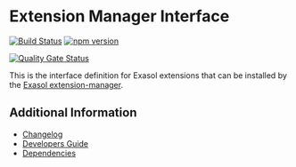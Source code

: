 # Extension Manager Interface

[![Build Status](https://github.com/exasol/extension-manager-interface/actions/workflows/ci-build.yml/badge.svg)](https://github.com/exasol/extension-manager-interface/actions/workflows/ci-build.yml)
[![npm version](https://badge.fury.io/js/@exasol%2Fextension-manager-interface.svg)](https://badge.fury.io/js/@exasol%2Fextension-manager-interface)

[![Quality Gate Status](https://sonarcloud.io/api/project_badges/measure?project=%40exasol%2Fextension-manager-interface&metric=alert_status)](https://sonarcloud.io/summary/new_code?id=%40exasol%2Fextension-manager-interface)

This is the interface definition for Exasol extensions that can be installed by
the [Exasol extension-manager](https://github.com/exasol/extension-manager/).

## Additional Information

* [Changelog](doc/changes/changelog.md)
* [Developers Guide](doc/developers_guide/developers_guide.md)
* [Dependencies](dependencies.md)
